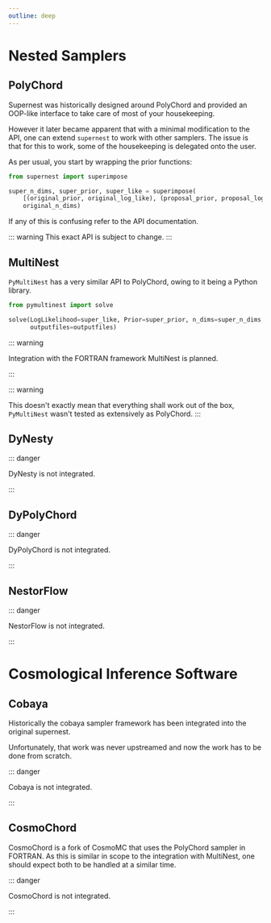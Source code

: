 ```yaml
---
outline: deep
---
```

# Nested Samplers

## PolyChord

Supernest was historically designed around PolyChord and provided an
OOP-like interface to take care of most of your housekeeping.

However it later became apparent that with a minimal modification to
the API, one can extend `supernest` to work with other samplers.  The
issue is that for this to work, some of the housekeeping is delegated
onto the user.

As per usual, you start by wrapping the prior functions:
```python
from supernest import superimpose

super_n_dims, super_prior, super_like = superimpose(
	[(original_prior, original_log_like), (proposal_prior, proposal_loglike)],
	original_n_dims)
```

If any of this is confusing refer to the API documentation.

::: warning
This exact API is subject to change.
:::

## MultiNest

`PyMultiNest` has a very similar API to PolyChord, owing to it being a Python library.

```python
from pymultinest import solve

solve(LogLikelihood=super_like, Prior=super_prior, n_dims=super_n_dims,
	  outputfiles=outputfiles)
```

::: warning

Integration with the FORTRAN framework MultiNest is planned.

:::

::: warning

This doesn't exactly mean that everything shall work out of the box,
`PyMultiNest` wasn't tested as extensively as PolyChord.
:::

## DyNesty

::: danger

DyNesty is not integrated.

:::

## DyPolyChord

::: danger

DyPolyChord is not integrated.

:::


## NestorFlow

::: danger

NestorFlow is not integrated.

:::

# Cosmological Inference Software

## Cobaya

Historically the cobaya sampler framework has been integrated into the
original supernest.

Unfortunately, that work was never upstreamed and now the work has to
be done from scratch.

::: danger

Cobaya is not integrated.

:::

## CosmoChord

CosmoChord is a fork of CosmoMC that uses the PolyChord sampler in
FORTRAN. As this is similar in scope to the integration with
MultiNest, one should expect both to be handled at a similar time.


::: danger

CosmoChord is not integrated.

:::
